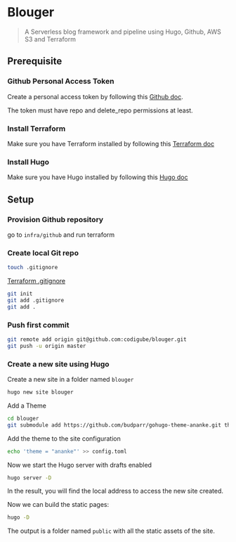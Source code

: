 # Blouger

> A Serverless blog framework and pipeline using Hugo, Github, AWS S3 and Terraform

## Prerequisite

### Github Personal Access Token

Create a personal access token by following this [Github doc](https://docs.github.com/en/github/authenticating-to-github/creating-a-personal-access-token).

The token must have repo and delete_repo permissions at least.

### Install Terraform

Make sure you have Terraform installed by following this [Terraform doc](https://learn.hashicorp.com/terraform/getting-started/install.html)

### Install Hugo

Make sure you have Hugo installed by following this [Hugo doc](https://gohugo.io/getting-started/installing)

## Setup

### Provision Github repository

go to `infra/github` and run terraform

### Create local Git repo

```bash
touch .gitignore
```

[Terraform .gitignore](https://github.com/github/gitignore/blob/master/Terraform.gitignore)

```bash
git init
git add .gitignore
git add .
```

### Push first commit

```bash
git remote add origin git@github.com:codigube/blouger.git
git push -u origin master
```

### Create a new site using Hugo

Create a new site in a folder named `blouger`

```bash
hugo new site blouger
```

Add a Theme

```bash
cd blouger
git submodule add https://github.com/budparr/gohugo-theme-ananke.git themes/ananke
```

Add the theme to the site configuration

```bash
echo 'theme = "ananke"' >> config.toml
```

Now we start the Hugo server with drafts enabled

```bash
hugo server -D
```

In the result, you will find the local address to access the new site created.

Now we can build the static pages:

```bash
hugo -D
```

The output is a folder named `public` with all the static assets of the site.
